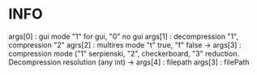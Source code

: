 # INFO
args[0] : gui mode "1" for gui, "0" no gui
args[1] : decompression "1", compression "2"
agrs[2] : multires mode "t" true, "f" false
    -> args[3] : compression mode ("1" serpienski, "2",         checkerboard, "3" reduction. Decompression resolution (any int)
    -> args[4] : filepath
args[3] : filePath
